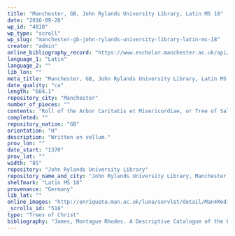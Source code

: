```yaml
---
title: "Manchester, GB, John Rylands University Library, Latin MS 18"
date: "2016-09-28"
wp_id: "4818"
wp_type: "scroll"
wp_slug: "manchester-gb-john-rylands-university-library-latin-ms-18"
creator: "admin"
online_bibliography_record: "https://www.escholar.manchester.ac.uk/api/datastream?publicationPid=uk-ac-man-scw:3o980&datastreamId=FULL-TEXT.PDF"
language_1: "Latin"
language_2: ""
lib_lon: ""
meta_title: "Manchester, GB, John Rylands University Library, Latin MS 18"
date_quality: "ca"
length: "604.1"
repository_city: "Manchester"
number_of_pieces: ""
contents: "Roll of the Arbor Caritatis et Misericordiae, or Tree of Salvation."
completed: ""
repository_nation: "GB"
orientation: "H"
description: "Written on vellum."
prov_lon: ""
date_start: "1370"
prov_lat: ""
width: "85"
repository: "John Rylands University Library"
repository_name_and_city: "John Rylands University Library, Manchester GB"
shelfmark: "Latin MS 18"
provenance: "Germany"
lib_lat: ""
online_images: "http://enriqueta.man.ac.uk/luna/servlet/detail/Man4MedievalVC~4~4~804472~130912:Tree-of-Salvation?sort=Reference_Number%2CImage_Sequence_Number%2CCurrent_Repository&qvq=w4s:/what/Roll;sort:Reference_Number%2CImage_Sequence_Number%2CCurrent_Repository;lc:Man4MedievalVC~4~4&mi=35&trs=50"
_scrolls_id: "518"
type: "Trees of Christ"
bibliography: "James, Montague Rhodes. A Descriptive Catalogue of the Latin Manuscripts in the John Rylands Library at Manchester. Munich, 1980."
---
```




